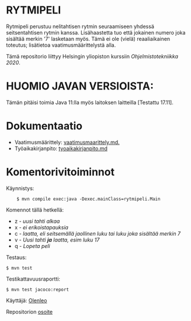 # RYTMIPELI

Rytmipeli perustuu nelitahtisen rytmin seuraamiseen yhdessä seitsentahtisen rytmin kanssa. Lisähaastetta tuo että jokainen numero joka sisältää merkin '7' lasketaan myös. Tämä ei ole (vielä) reaaliaikainen toteutus; lisätietoa vaatimusmäärittelystä alla.

Tämä repositorio liittyy Helsingin yliopiston kurssiin *Ohjelmistotekniikka 2020*.

# HUOMIO JAVAN VERSIOISTA:
Tämän pitäisi toimia Java 11:lla myös laitoksen laitteilla [Testattu 17.11].

# Dokumentaatio
- Vaatimusmäärittely: [vaatimusmaarittely.md.](https://github.com/olenleo/ot-harjoitustyo/blob/master/dokumentaatio/vaatimusmaarittely.md)
- Työaikakirjanpito: [tyoaikakirjanpito.md](https://github.com/olenleo/ot-harjoitustyo/blob/master/dokumentaatio/tyoaikakirjanpito.md) 

# Komentorivitoiminnot

Käynnistys:
~~~
    $ mvn compile exec:java -Dexec.mainClass=rytmipeli.Main    
~~~
Komennot tällä hetkellä:
- z - *uusi tahti alkaa*
- x - *ei erikoistapauksia*
- c - *laatta, eli seitsemällä jaollinen luku tai luku joka sisältää merkin 7*
- v - *Uusi tahti **ja** laatta, esim luku 17*
- q - *Lopeta peli*

Testaus: 
~~~
$ mvn test
~~~
Testikattavuusraportti:
~~~
$ mvn test jacoco:report
~~~



Käyttäjä: [Olenleo](https://github.com/olenleo)

Repositorion [osoite](https://github.com/olenleo/ot-harjoitustyo)

